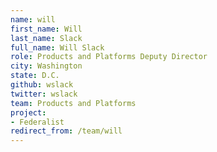 ```yaml
---
name: will
first_name: Will
last_name: Slack
full_name: Will Slack
role: Products and Platforms Deputy Director
city: Washington
state: D.C.
github: wslack
twitter: wslack
team: Products and Platforms
project:
- Federalist
redirect_from: /team/will
---
```

